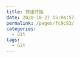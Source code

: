 ```yaml
---
title: 快速开始
date: 2020-10-27 15:04:57
permalink: /pages/fc9c93/
categories:
  - Git
tags:
  - Git
---
```

